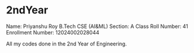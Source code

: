 # 2ndYear
Name: Priyanshu Roy
B.Tech CSE (AI&ML) 
Section: A
Class Roll Number: 41
Enrollment Number: 12024002028044

All my codes done in the 2nd Year of Engineering.

